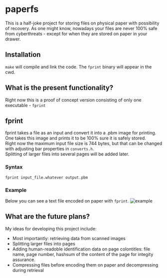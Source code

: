# paperfs
This is a half-joke project for storing files on physical paper with possibility of recovery.
As one might know, nowadays your files are never 100% safe from cyberthreats - except for when they are stored on paper in your drawer.

## Installation
`make` will compile and link the code. The `fprint` binary will appear in the cwd.

## What is the present functionality?
Right now this is a proof of concept version consisting of only one executable - `fprint`

## fprint
fprint takes a file as an input and convert it into a .pbm image for printing.
One takes this image and prints it to be 100% sure it is safely stored.  
Right now the maximum input file size is 744 bytes, but that can be changed with adjusting bar properties in `converts.h`.  
Splitting of larger files into several pages will be added later.

### Syntax
`fprint input_file.whatever output.pbm`
### Example
Below you can see a text file encoded on paper with `fprint`.
![example](https://github.com/user-attachments/assets/c83cbb93-422a-4beb-a45f-374915795f93)

## What are the future plans?
My ideas for developing this project include:
- Most importantly: retrieving data from scanned images
- Splitting larger files into pages
- Adding human-readoble identification data on page colontitles: file name, page number, hashsum of the content of the page for integity assurance.
- Compressing files before encoding them on paper and decompressing during retrieval
